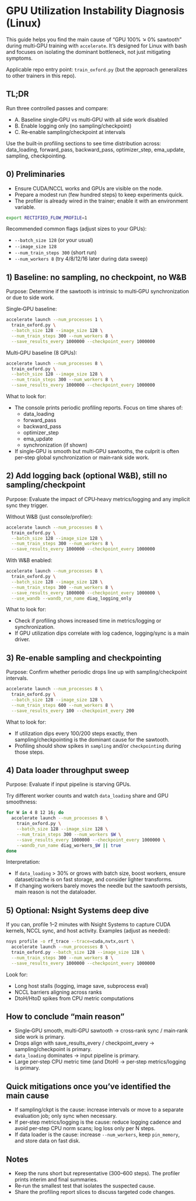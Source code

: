 # GPU Utilization Instability Diagnosis (Linux)

This guide helps you find the main cause of “GPU 100% ↘ 0% sawtooth” during multi‑GPU training with `accelerate`.
It’s designed for Linux with bash and focuses on isolating the dominant bottleneck, not just mitigating symptoms.

Applicable repo entry point: `train_oxford.py` (but the approach generalizes to other trainers in this repo).

## TL;DR
Run three controlled passes and compare:
- A. Baseline single‑GPU vs multi‑GPU with all side work disabled
- B. Enable logging only (no sampling/checkpoint)
- C. Re‑enable sampling/checkpoint at intervals

Use the built‑in profiling sections to see time distribution across: data_loading, forward_pass, backward_pass, optimizer_step, ema_update, sampling, checkpointing.

## 0) Preliminaries

- Ensure CUDA/NCCL works and GPUs are visible on the node.
- Prepare a modest run (few hundred steps) to keep experiments quick.
- The profiler is already wired in the trainer; enable it with an environment variable.

```bash
export RECTIFIED_FLOW_PROFILE=1
```

Recommended common flags (adjust sizes to your GPUs):
- `--batch_size 128` (or your usual)
- `--image_size 128`
- `--num_train_steps 300` (short run)
- `--num_workers 8` (try 4/8/12/16 later during data sweep)

## 1) Baseline: no sampling, no checkpoint, no W&B
Purpose: Determine if the sawtooth is intrinsic to multi‑GPU synchronization or due to side work.

Single‑GPU baseline:
```bash
accelerate launch --num_processes 1 \
  train_oxford.py \
  --batch_size 128 --image_size 128 \
  --num_train_steps 300 --num_workers 8 \
  --save_results_every 1000000 --checkpoint_every 1000000
```

Multi‑GPU baseline (8 GPUs):
```bash
accelerate launch --num_processes 8 \
  train_oxford.py \
  --batch_size 128 --image_size 128 \
  --num_train_steps 300 --num_workers 8 \
  --save_results_every 1000000 --checkpoint_every 1000000
```

What to look for:
- The console prints periodic profiling reports. Focus on time shares of:
  - data_loading
  - forward_pass
  - backward_pass
  - optimizer_step
  - ema_update
  - synchronization (if shown)
- If single‑GPU is smooth but multi‑GPU sawtooths, the culprit is often per‑step global synchronization or main‑rank side work.

## 2) Add logging back (optional W&B), still no sampling/checkpoint
Purpose: Evaluate the impact of CPU‑heavy metrics/logging and any implicit sync they trigger.

Without W&B (just console/profiler):
```bash
accelerate launch --num_processes 8 \
  train_oxford.py \
  --batch_size 128 --image_size 128 \
  --num_train_steps 300 --num_workers 8 \
  --save_results_every 1000000 --checkpoint_every 1000000
```

With W&B enabled:
```bash
accelerate launch --num_processes 8 \
  train_oxford.py \
  --batch_size 128 --image_size 128 \
  --num_train_steps 300 --num_workers 8 \
  --save_results_every 1000000 --checkpoint_every 1000000 \
  --use_wandb --wandb_run_name diag_logging_only
```

What to look for:
- Check if profiling shows increased time in metrics/logging or synchronization.
- If GPU utilization dips correlate with log cadence, logging/sync is a main driver.

## 3) Re‑enable sampling and checkpointing
Purpose: Confirm whether periodic drops line up with sampling/checkpoint intervals.

```bash
accelerate launch --num_processes 8 \
  train_oxford.py \
  --batch_size 128 --image_size 128 \
  --num_train_steps 600 --num_workers 8 \
  --save_results_every 100 --checkpoint_every 200
```

What to look for:
- If utilization dips every 100/200 steps exactly, then sampling/checkpointing is the dominant cause for the sawtooth.
- Profiling should show spikes in `sampling` and/or `checkpointing` during those steps.

## 4) Data loader throughput sweep
Purpose: Evaluate if input pipeline is starving GPUs.

Try different worker counts and watch `data_loading` share and GPU smoothness:
```bash
for W in 4 8 12 16; do
  accelerate launch --num_processes 8 \
    train_oxford.py \
    --batch_size 128 --image_size 128 \
    --num_train_steps 300 --num_workers $W \
    --save_results_every 1000000 --checkpoint_every 1000000 \
    --wandb_run_name diag_workers_$W || true
done
```

Interpretation:
- If `data_loading` > 30% or grows with batch size, boost workers, ensure dataset/cache is on fast storage, and consider lighter transforms.
- If changing workers barely moves the needle but the sawtooth persists, main reason is not the dataloader.

## 5) Optional: Nsight Systems deep dive
If you can, profile 1–2 minutes with Nsight Systems to capture CUDA kernels, NCCL sync, and host activity.
Examples (adjust as needed):

```bash
nsys profile -o rf_trace --trace=cuda,nvtx,osrt \
  accelerate launch --num_processes 8 \
  train_oxford.py --batch_size 128 --image_size 128 \
  --num_train_steps 300 --num_workers 8 \
  --save_results_every 1000000 --checkpoint_every 1000000
```

Look for:
- Long host stalls (logging, image save, subprocess eval)
- NCCL barriers aligning across ranks
- DtoH/HtoD spikes from CPU metric computations

## How to conclude “main reason”
- Single‑GPU smooth, multi‑GPU sawtooth → cross‑rank sync / main‑rank side work is primary.
- Drops align with save_results_every / checkpoint_every → sampling/checkpoint is primary.
- `data_loading` dominates → input pipeline is primary.
- Large per‑step CPU metric time (and DtoH) → per‑step metrics/logging is primary.

## Quick mitigations once you’ve identified the main cause
- If sampling/ckpt is the cause: increase intervals or move to a separate evaluation job; only sync when necessary.
- If per‑step metrics/logging is the cause: reduce logging cadence and avoid per‑step CPU norm scans; log loss only per N steps.
- If data loader is the cause: increase `--num_workers`, keep `pin_memory`, and store data on fast disk.

## Notes
- Keep the runs short but representative (300–600 steps). The profiler prints interim and final summaries.
- Re‑run the smallest test that isolates the suspected cause.
- Share the profiling report slices to discuss targeted code changes.
